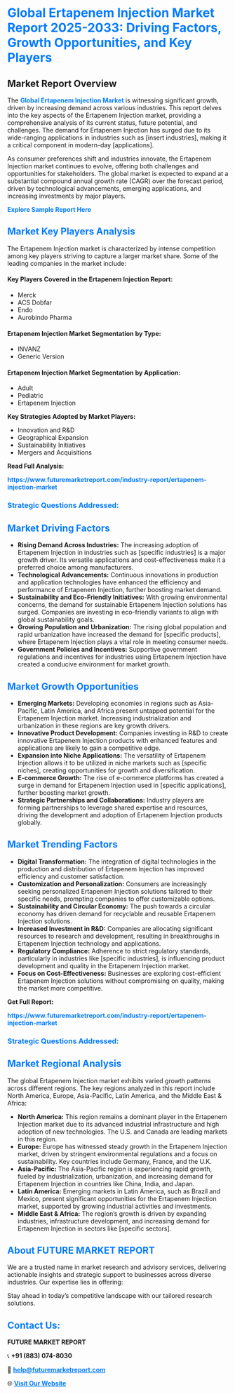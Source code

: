 <h1 style="color: #007BFF;">Global Ertapenem Injection Market Report 2025-2033: Driving Factors, Growth Opportunities, and Key Players</h1>

<section id="overview">
<h2>Market Report Overview</h2>
<p>The <a href="https://www.futuremarketreport.com/industry-report/ertapenem-injection-market" style="color: #007BFF; text-decoration: none;"><strong>Global Ertapenem Injection Market</strong></a> is witnessing significant growth, driven by increasing demand across various industries. This report delves into the key aspects of the Ertapenem Injection market, providing a comprehensive analysis of its current status, future potential, and challenges. The demand for Ertapenem Injection has surged due to its wide-ranging applications in industries such as [insert industries], making it a critical component in modern-day [applications].</p>
<p>As consumer preferences shift and industries innovate, the Ertapenem Injection market continues to evolve, offering both challenges and opportunities for stakeholders. The global market is expected to expand at a substantial compound annual growth rate (CAGR) over the forecast period, driven by technological advancements, emerging applications, and increasing investments by major players.</p>
</section>

<section id="overview">
<p><a href="https://www.futuremarketreport.com/request-sample/reportId=125642" style="color: #007BFF; text-decoration: none;"><strong>Explore Sample Report Here</strong></a></p>
</section>

<section id="key-players">
<h2 style="color: #007BFF;">Market Key Players Analysis</h2>
<p>The Ertapenem Injection market is characterized by intense competition among key players striving to capture a larger market share. Some of the leading companies in the market include:</p>
<h4>Key Players Covered in the Ertapenem Injection Report:</h4>
<ul><li>Merck</li><li>ACS Dobfar</li><li>Endo</li><li>Aurobindo Pharma</li></ul>
<h4>Ertapenem Injection Market Segmentation by Type:</h4>
<ul><li>INVANZ</li><li>Generic Version</li></ul>

<h4>Ertapenem Injection Market Segmentation by Application:</h4>
<ul><li>Adult</li><li>Pediatric</li><li>Ertapenem Injection</li></ul>
<p><strong>Key Strategies Adopted by Market Players:</strong></p>
<ul>
<li>Innovation and R&D</li>
<li>Geographical Expansion</li>
<li>Sustainability Initiatives</li>
<li>Mergers and Acquisitions</li>
</ul>
</section>

<section>
<p><strong>Read Full Analysis: </strong></p><a href="https://www.futuremarketreport.com/industry-report/ertapenem-injection-market" style="color: #007BFF; text-decoration: none;"><strong>https://www.futuremarketreport.com/industry-report/ertapenem-injection-market</strong></a>
<h3 style="color: #007BFF;">Strategic Questions Addressed:</h3>
</section>

<section id="driving-factors">
<h2 style="color: #007BFF;">Market Driving Factors</h2>
<ul>
<li><strong>Rising Demand Across Industries:</strong> The increasing adoption of Ertapenem Injection in industries such as [specific industries] is a major growth driver. Its versatile applications and cost-effectiveness make it a preferred choice among manufacturers.</li>
<li><strong>Technological Advancements:</strong> Continuous innovations in production and application technologies have enhanced the efficiency and performance of Ertapenem Injection, further boosting market demand.</li>
<li><strong>Sustainability and Eco-Friendly Initiatives:</strong> With growing environmental concerns, the demand for sustainable Ertapenem Injection solutions has surged. Companies are investing in eco-friendly variants to align with global sustainability goals.</li>
<li><strong>Growing Population and Urbanization:</strong> The rising global population and rapid urbanization have increased the demand for [specific products], where Ertapenem Injection plays a vital role in meeting consumer needs.</li>
<li><strong>Government Policies and Incentives:</strong> Supportive government regulations and incentives for industries using Ertapenem Injection have created a conducive environment for market growth.</li>
</ul>
</section>

<section id="growth-opportunities">
<h2 style="color: #007BFF;">Market Growth Opportunities</h2>
<ul>
<li><strong>Emerging Markets:</strong> Developing economies in regions such as Asia-Pacific, Latin America, and Africa present untapped potential for the Ertapenem Injection market. Increasing industrialization and urbanization in these regions are key growth drivers.</li>
<li><strong>Innovative Product Development:</strong> Companies investing in R&D to create innovative Ertapenem Injection products with enhanced features and applications are likely to gain a competitive edge.</li>
<li><strong>Expansion into Niche Applications:</strong> The versatility of Ertapenem Injection allows it to be utilized in niche markets such as [specific niches], creating opportunities for growth and diversification.</li>
<li><strong>E-commerce Growth:</strong> The rise of e-commerce platforms has created a surge in demand for Ertapenem Injection used in [specific applications], further boosting market growth.</li>
<li><strong>Strategic Partnerships and Collaborations:</strong> Industry players are forming partnerships to leverage shared expertise and resources, driving the development and adoption of Ertapenem Injection products globally.</li>
</ul>
</section>

<section id="trending-factors">
<h2 style="color: #007BFF;">Market Trending Factors</h2>
<ul>
<li><strong>Digital Transformation:</strong> The integration of digital technologies in the production and distribution of Ertapenem Injection has improved efficiency and customer satisfaction.</li>
<li><strong>Customization and Personalization:</strong> Consumers are increasingly seeking personalized Ertapenem Injection solutions tailored to their specific needs, prompting companies to offer customizable options.</li>
<li><strong>Sustainability and Circular Economy:</strong> The push towards a circular economy has driven demand for recyclable and reusable Ertapenem Injection solutions.</li>
<li><strong>Increased Investment in R&D:</strong> Companies are allocating significant resources to research and development, resulting in breakthroughs in Ertapenem Injection technology and applications.</li>
<li><strong>Regulatory Compliance:</strong> Adherence to strict regulatory standards, particularly in industries like [specific industries], is influencing product development and quality in the Ertapenem Injection market.</li>
<li><strong>Focus on Cost-Effectiveness:</strong> Businesses are exploring cost-efficient Ertapenem Injection solutions without compromising on quality, making the market more competitive.</li>
</ul>
</section>

<section>
<p><strong>Get Full Report: </strong></p><a href="https://www.futuremarketreport.com/industry-report/ertapenem-injection-market" style="color: #007BFF; text-decoration: none;"><strong>https://www.futuremarketreport.com/industry-report/ertapenem-injection-market</strong></a>
<h3 style="color: #007BFF;">Strategic Questions Addressed:</h3>
</section>


<section id="regional-analysis">
<h2 style="color: #007BFF;">Market Regional Analysis</h2>
<p>The global Ertapenem Injection market exhibits varied growth patterns across different regions. The key regions analyzed in this report include North America, Europe, Asia-Pacific, Latin America, and the Middle East & Africa:</p>
<ul>
<li><strong>North America:</strong> This region remains a dominant player in the Ertapenem Injection market due to its advanced industrial infrastructure and high adoption of new technologies. The U.S. and Canada are leading markets in this region.</li>
<li><strong>Europe:</strong> Europe has witnessed steady growth in the Ertapenem Injection market, driven by stringent environmental regulations and a focus on sustainability. Key countries include Germany, France, and the U.K.</li>
<li><strong>Asia-Pacific:</strong> The Asia-Pacific region is experiencing rapid growth, fueled by industrialization, urbanization, and increasing demand for Ertapenem Injection in countries like China, India, and Japan.</li>
<li><strong>Latin America:</strong> Emerging markets in Latin America, such as Brazil and Mexico, present significant opportunities for the Ertapenem Injection market, supported by growing industrial activities and investments.</li>
<li><strong>Middle East & Africa:</strong> The region’s growth is driven by expanding industries, infrastructure development, and increasing demand for Ertapenem Injection in sectors like [specific sectors].</li>
</ul>
</section>

<footer>
<h2 style="color: #007BFF;">About FUTURE MARKET REPORT</h2>
<p>We are a trusted name in market research and advisory services, delivering actionable insights and strategic support to businesses across diverse industries. Our expertise lies in offering:</p>

<p>Stay ahead in today’s competitive landscape with our tailored research solutions.</p>

<h2 style="color: #007BFF;">Contact Us:</h2>
<p><strong>FUTURE MARKET REPORT</strong></p>
<p>📞 <strong>+91 (883) 074-8030</strong></p>
<p>📧 <strong><a href="mailto:help@futuremarketreport.com" style="color: #007BFF;">help@futuremarketreport.com</a></strong></p>
<p>🌐 <strong><a href="https://www.futuremarketreport.com/" style="color: #007BFF;">Visit Our Website</a></strong></p>
</footer>